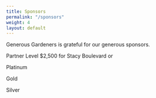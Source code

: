 ```yaml
---
title: Sponsors
permalink: "/sponsors"
weight: 4
layout: default
---
```


Generous Gardeners is grateful for our generous sponsors.

Partner Level $2,500 for Stacy Boulevard or

Platinum

Gold

Silver
